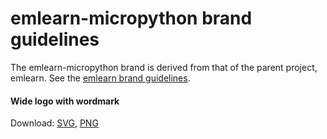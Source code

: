 
# emlearn-micropython brand guidelines

The emlearn-micropython brand is derived from that of the parent project, emlearn.
See the [emlearn brand guidelines](https://github.com/emlearn/emlearn/blob/master/brand/README.md).

#### Wide logo with wordmark

Download: [SVG](./emlearn-micropython-logo-wordmark-wide.svg), [PNG](./emlearn-micropython-logo-wordmark-wide.png)
